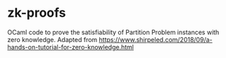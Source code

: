 # zk-proofs
OCaml code to prove the satisfiability of Partition Problem instances with zero knowledge.
Adapted from https://www.shirpeled.com/2018/09/a-hands-on-tutorial-for-zero-knowledge.html
